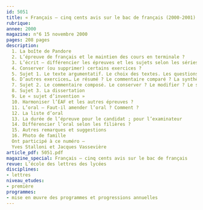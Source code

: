 ```yaml
---
id: 5051
title: « Français – cinq cents avis sur le bac de français (2000-2001) »
rubrique: 
annee: 2000
magazine: n°6 15 novembre 2000
pages: 208 pages
description: 
  1. La boîte de Pandore
  2. L’épreuve de français et le maintien des cours en terminale ?
  3. L’écrit – différencier les épreuves et les sujets selon les séries ?
  4. Conserver (ou supprimer) certains exercices ?
  5. Sujet 1. Le texte argumentatif. Le choix des textes. Les questions. Le « travail d’écriture »
  6. D’autres exercices… Le résumé ? Le commentaire comparé ? La synthèse ?
  7. Sujet 2. Le commentaire composé. Le conserver ? Le modifier ? Le supprimer ? Le choix des textes
  8. Sujet 3. La dissertation
  9. Le « sujet d’invention »
  10. Harmoniser l’ÉAF et les autres épreuves ?
  11. L’oral – Faut-il amender l’oral ? Comment ?
  12. La liste d’oral
  13. La durée de l’épreuve pour le candidat ; pour l’examinateur
  14. Différencier l’oral selon les filières ?
  15. Autres remarques et suggestions
  16. Photo de famille
  Ont participé à ce numéro – 
  Yves Stalloni et Jacques Vassevière
article_pdf: 5051.pdf
magazine_special: Français – cinq cents avis sur le bac de français
revue: L’école des lettres des lycées
disciplines:
- lettres
niveau_etudes:
- première
programmes:
- mise en œuvre des programmes et progressions annuelles
---
```

